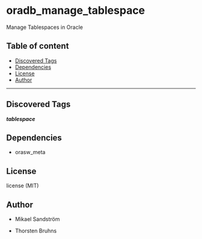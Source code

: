 # oradb_manage_tablespace

Manage Tablespaces in Oracle

## Table of content

- [Discovered Tags](#discovered-tags)
- [Dependencies](#dependencies)
- [License](#license)
- [Author](#author)

---

## Discovered Tags

**_tablespace_**


## Dependencies

- orasw_meta

## License

license (MIT)

## Author

- Mikael Sandström

- Thorsten Bruhns
